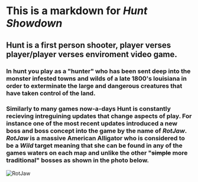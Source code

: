 # This is a markdown for *Hunt Showdown*
## Hunt is a first person shooter, player verses player/player verses enviroment video game.
### In hunt you play as a "hunter" who has been sent deep into the monster infested towns and wilds of a late 1800's louisiana in order to exterminate the large and dangerous creatures that have taken control of the land.
### Similarly to many games now-a-days Hunt is constantly recieving intreguining updates that change aspects of play. For instance one of the most recent updates introduced a new boss and boss concept into the game by the name of *RotJaw*. __*RotJaw*__ is a massive American Alligator who is considered to be a *Wild* target meaning that she can be found in any of the games waters on each map and unlike the other "~~simple~~ more traditional" bosses as shown in the photo below.
![RotJaw](https://www.crytek.com/uploads/images/a81f13c8-9220-4482-8859-0365e218fd31.jpeg)

